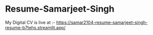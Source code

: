 # Resume-Samarjeet-Singh 
My Digital CV is live at :- https://samar2104-resume-samarjeet-singh-resume-b7tehs.streamlit.app/
